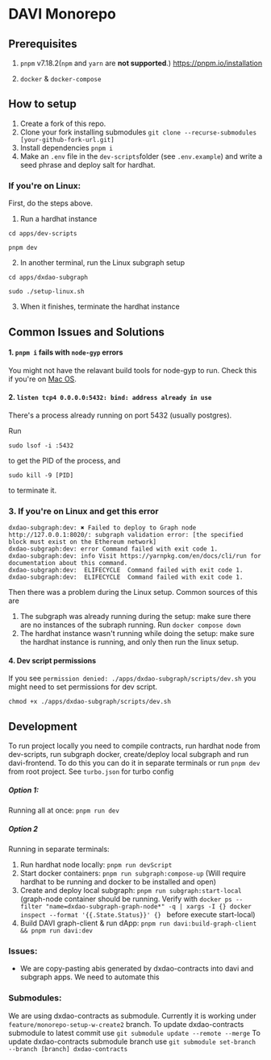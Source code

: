 # DAVI Monorepo

## Prerequisites

1. `pnpm` v7.18.2(`npm` and `yarn` are **not supported**.)
https://pnpm.io/installation

2. `docker` & `docker-compose`

## How to setup

1. Create a fork of this repo.
2. Clone your fork installing submodules `git clone --recurse-submodules [your-github-fork-url.git]`
3. Install dependencies `pnpm i`
4. Make an `.env` file in the `dev-scripts`folder (see `.env.example`) and write a seed phrase and deploy salt for hardhat.

### If you're on Linux:

First, do the steps above.

1. Run a hardhat instance

```
cd apps/dev-scripts

pnpm dev
```

2. In another terminal, run the Linux subgraph setup

```
cd apps/dxdao-subgraph

sudo ./setup-linux.sh
```

3. When it finishes, terminate the hardhat instance

## Common Issues and Solutions

#### 1. `pnpm i` fails with `node-gyp` errors

You might not have the relavant build tools for node-gyp to run. Check this if you're on [Mac OS](https://github.com/nodejs/node-gyp/blob/HEAD/macOS_Catalina.md#The-acid-test).

#### 2. `listen tcp4 0.0.0.0:5432: bind: address already in use`

There's a process already running on port 5432 (usually postgres).

Run

```
sudo lsof -i :5432
```

to get the PID of the process, and

```
sudo kill -9 [PID]
```

to terminate it.

### 3. If you're on Linux and get this error

```
dxdao-subgraph:dev: ✖ Failed to deploy to Graph node http://127.0.0.1:8020/: subgraph validation error: [the specified block must exist on the Ethereum network]
dxdao-subgraph:dev: error Command failed with exit code 1.
dxdao-subgraph:dev: info Visit https://yarnpkg.com/en/docs/cli/run for documentation about this command.
dxdao-subgraph:dev:  ELIFECYCLE  Command failed with exit code 1.
dxdao-subgraph:dev:  ELIFECYCLE  Command failed with exit code 1.
```

Then there was a problem during the Linux setup. Common sources of this are

1. The subgraph was already running during the setup: make sure there are no instances of the subraph running. Run `docker compose down`
2. The hardhat instance wasn't running while doing the setup: make sure the hardhat instance is running, and only then run the linux setup.



#### 4. Dev script permissions
If you see `permission denied: ./apps/dxdao-subgraph/scripts/dev.sh` you might need to set permissions for dev script.  
```
chmod +x ./apps/dxdao-subgraph/scripts/dev.sh
```

## Development

To run project locally you need to compile contracts, run hardhat node from dev-scripts, run subgraph docker, create/deploy local subgraph and run davi-frontend. To do this you can do it in separate terminals or run `pnpm dev` from root project. See `turbo.json` for turbo config
##### Option 1:
Running all at once:
``` pnpm run dev ```

##### Option 2
Running in separate terminals:
1. Run hardhat node locally: ```pnpm run devScript``` 
2. Start docker containers: ```pnpm run subgraph:compose-up``` (Will require hardhat to be running and docker to be installed and open)
3. Create and deploy local subgraph: ```pnpm run subgraph:start-local``` (graph-node container should be running. Verify with `docker ps --filter "name=dxdao-subgraph-graph-node*" -q | xargs -I {} docker inspect --format '{{.State.Status}}' {} ` before execute start-local)
4. Build DAVI graph-client & run dApp:  ```pnpm run davi:build-graph-client && pnpm run davi:dev``` 


### Issues:
- We are copy-pasting abis generated by dxdao-contracts into davi and subgraph apps. We need to automate this

### Submodules: 
We are using dxdao-contracts as submodule. Currently it is working under `feature/monorepo-setup-w-create2` branch. 
To update dxdao-contracts submodule to latest commit use `git submodule update --remote --merge`
To update dxdao-contracts submodule branch use `git submodule set-branch --branch [branch] dxdao-contracts`